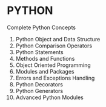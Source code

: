 # PYTHON
Complete Python Concepts

1. Python Object and Data Structure
2. Python Comparison Operators
3. Python Statements
4. Methods and Functions
5. Object Oriented Programming
6. Modules and Packages
7. Errors and Exceptions Handling
8. Python Decorators
9. Python Generators
10. Advanced Python Modules
